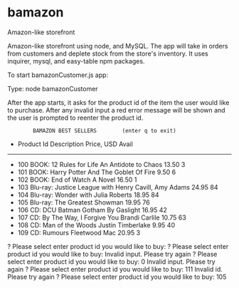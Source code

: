 # bamazon
Amazon-like storefront 

Amazon-like storefront using node, and MySQL. The app will take in orders from customers and deplete stock from the store's inventory.
It uses inquirer, mysql, and easy-table npm packages.

To start bamazonCustomer.js app:

Type:
node bamazonCustomer

After the app starts, it asks for the product id of the item the user would like to purchase. After any invalid input a red error message will be shown and the user is prompted to reenter the product id.


            BAMAZON BEST SELLERS        (enter q to exit)

- Product Id  Description                                            Price, USD  Avail
- ----------  -----------------------------------------------------  ----------  -----
- 100         BOOK:    12 Rules for Life An Antidote to Chaos             13.50  3
- 101         BOOK:    Harry Potter And The Goblet Of Fire                 9.50  6
- 102         BOOK:    End of Watch A Novel                               16.50  1
- 103         Blu-ray: Justice League with Henry Cavill, Amy Adams        24.95  84
- 104         Blu-ray: Wonder with Julia Roberts                          18.95  84
- 105         Blu-ray: The Greatest Showman                               19.95  76
- 106         CD:      DCU Batman Gotham By Gaslight                      16.95  42
- 107         CD:      By The Way, I Forgive You Brandi Carlile           10.75  63
- 108         CD:      Man of the Woods Justin Timberlake                  9.95  40
- 109         CD:      Rumours Fleetwood Mac                              20.95  3

?   Please select enter product id you would like to buy: 
?   Please select enter product id you would like to buy:    Invalid input. Please try again
?   Please select enter product id you would like to buy:  0  Invalid input. Please try again
?   Please select enter product id you would like to buy:  111  Invalid id. Please try again
?   Please select enter product id you would like to buy:  105


